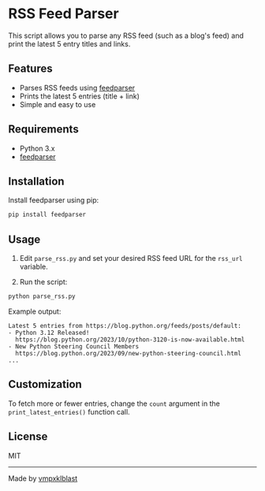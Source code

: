 # RSS Feed Parser

This script allows you to parse any RSS feed (such as a blog's feed) and print the latest 5 entry titles and links.

## Features

- Parses RSS feeds using [feedparser](https://pythonhosted.org/feedparser/)
- Prints the latest 5 entries (title + link)
- Simple and easy to use

## Requirements

- Python 3.x
- [feedparser](https://pypi.org/project/feedparser/)

## Installation

Install feedparser using pip:

```bash
pip install feedparser
```

## Usage

1. Edit `parse_rss.py` and set your desired RSS feed URL for the `rss_url` variable.

2. Run the script:

```bash
python parse_rss.py
```

Example output:

```
Latest 5 entries from https://blog.python.org/feeds/posts/default:
- Python 3.12 Released!
  https://blog.python.org/2023/10/python-3120-is-now-available.html
- New Python Steering Council Members
  https://blog.python.org/2023/09/new-python-steering-council.html
...
```

## Customization

To fetch more or fewer entries, change the `count` argument in the `print_latest_entries()` function call.

## License

MIT

---
Made by [vmpxklblast](https://github.com/vmpxklblast)

